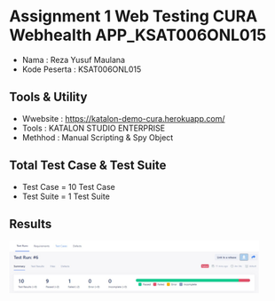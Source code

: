 # Assignment 1 Web Testing CURA Webhealth APP_KSAT006ONL015
* Nama : Reza Yusuf Maulana
* Kode Peserta : KSAT006ONL015

## Tools & Utility
* Wwebsite : https://katalon-demo-cura.herokuapp.com/
* Tools : KATALON STUDIO ENTERPRISE
* Methhod : Manual Scripting & Spy Object

## Total Test Case & Test Suite
* Test Case = 10 Test Case
* Test Suite = 1 Test Suite

## Results
<img src="https://github.com/rezaa98/AssignmentKatalonReza/blob/main/Assignment%201%20Web%20Testing/IMG/Report.jpeg" width="450">